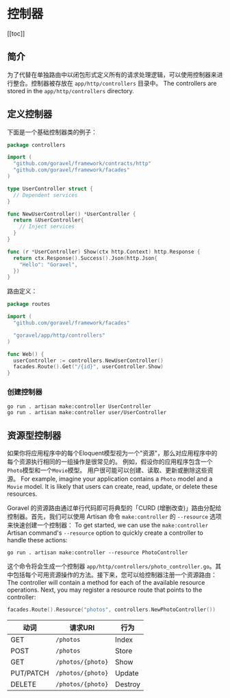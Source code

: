 # 控制器

[[toc]]

## 简介

为了代替在单独路由中以闭包形式定义所有的请求处理逻辑，可以使用控制器来进行整合。控制器被存放在 `app/http/controllers` 目录中。 The controllers are stored in the `app/http/controllers` directory.

## 定义控制器

下面是一个基础控制器类的例子：

```go
package controllers

import (
  "github.com/goravel/framework/contracts/http"
  "github.com/goravel/framework/facades"
)

type UserController struct {
  // Dependent services
}

func NewUserController() *UserController {
  return &UserController{
    // Inject services
  }
}

func (r *UserController) Show(ctx http.Context) http.Response {
  return ctx.Response().Success().Json(http.Json{
    "Hello": "Goravel",
  })
}
```

路由定义：

```go
package routes

import (
  "github.com/goravel/framework/facades"

  "goravel/app/http/controllers"
)

func Web() {
  userController := controllers.NewUserController()
  facades.Route().Get("/{id}", userController.Show)
}
```

### 创建控制器

```shell
go run . artisan make:controller UserController
go run . artisan make:controller user/UserController
```

## 资源型控制器

如果你将应用程序中的每个Eloquent模型视为一个"资源"，那么对应用程序中的每个资源执行相同的一组操作是很常见的。 例如，假设你的应用程序包含一个`Photo`模型和一个`Movie`模型。 用户很可能可以创建、读取、更新或删除这些资源。 For example, imagine your application contains a `Photo` model and a `Movie` model. It is likely that users can create, read, update, or delete these resources.

Goravel 的资源路由通过单行代码即可将典型的「CURD (增删改查)」路由分配给控制器。首先，我们可以使用 Artisan 命令 `make:controller` 的 `--resource` 选项来快速创建一个控制器： To get started, we can use the `make:controller` Artisan command's `--resource` option to quickly create a controller to handle these actions:

```shell
go run . artisan make:controller --resource PhotoController
```

这个命令将会生成一个控制器 `app/http/controllers/photo_controller.go`。其中包括每个可用资源操作的方法。接下来，您可以给控制器注册一个资源路由： The controller will contain a method for each of the available resource operations. Next, you may register a resource route that points to the controller:

```go
facades.Route().Resource("photos", controllers.NewPhotoController())
```

| 动词        | 请求URI             | 行为      |
| --------- | ----------------- | ------- |
| GET       | `/photos`         | Index   |
| POST      | `/photos`         | Store   |
| GET       | `/photos/{photo}` | Show    |
| PUT/PATCH | `/photos/{photo}` | Update  |
| DELETE    | `/photos/{photo}` | Destroy |
